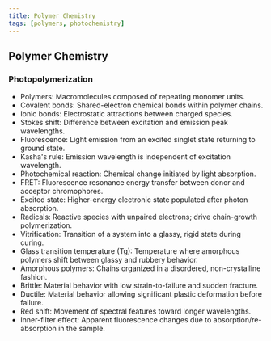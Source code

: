 ```yaml
---
title: Polymer Chemistry
tags: [polymers, photochemistry]
---
```


## Polymer Chemistry

### Photopolymerization

- Polymers: Macromolecules composed of repeating monomer units.
- Covalent bonds: Shared-electron chemical bonds within polymer chains.
- Ionic bonds: Electrostatic attractions between charged species.
- Stokes shift: Difference between excitation and emission peak wavelengths.
- Fluorescence: Light emission from an excited singlet state returning to ground state.
- Kasha's rule: Emission wavelength is independent of excitation wavelength.
- Photochemical reaction: Chemical change initiated by light absorption.
- FRET: Fluorescence resonance energy transfer between donor and acceptor chromophores.
- Excited state: Higher-energy electronic state populated after photon absorption.
- Radicals: Reactive species with unpaired electrons; drive chain-growth polymerization.
- Vitrification: Transition of a system into a glassy, rigid state during curing.
- Glass transition temperature (Tg): Temperature where amorphous polymers shift between glassy and rubbery behavior.
- Amorphous polymers: Chains organized in a disordered, non-crystalline fashion.
- Brittle: Material behavior with low strain-to-failure and sudden fracture.
- Ductile: Material behavior allowing significant plastic deformation before failure.
- Red shift: Movement of spectral features toward longer wavelengths.
- Inner-filter effect: Apparent fluorescence changes due to absorption/re-absorption in the sample.
